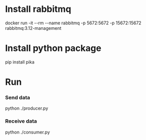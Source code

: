 # Install rabbitmq
docker run -it --rm --name rabbitmq -p 5672:5672 -p 15672:15672 rabbitmq:3.12-management

# Install python package
pip install pika

# Run 
### Send data
python ./producer.py

### Receive data 
python ./consumer.py
